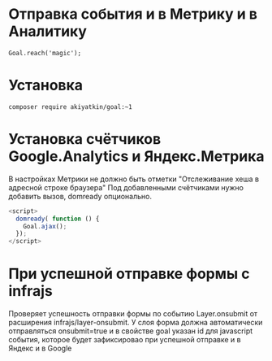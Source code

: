 # Отправка события и в Метрику и в Аналитику

```
Goal.reach('magic');
```

# Установка

```composer require akiyatkin/goal:~1```

# Установка счётчиков Google.Analytics и Яндекс.Метрика
В настройках Метрики не должно быть отметки "Отслеживание хеша в адресной строке браузера"
Под добавленными счётчиками нужно добавить вызов, domready опционально.

```js
<script>
  domready( function () {
    Goal.ajax();
  });
</script>
```

# При успешной отправке формы c infrajs
Проверяет успешность отправки формы по событию Layer.onsubmit от расширения infrajs/layer-onsubmit. У слоя форма должна автоматически отправляться onsubmit=true и в свойстве goal указан id для javascript события, которое будет зафиксировао при успешной отправке и в Яндекс и в Google
